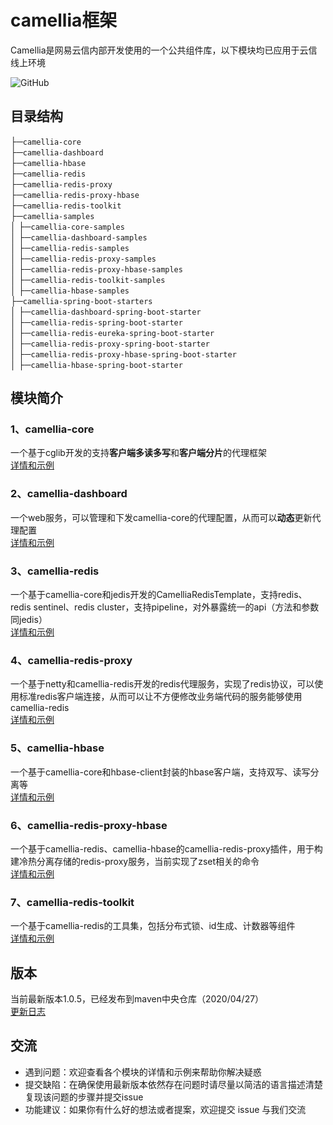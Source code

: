 # camellia框架  
Camellia是网易云信内部开发使用的一个公共组件库，以下模块均已应用于云信线上环境  

![GitHub](https://img.shields.io/badge/license-MIT-green.svg)  

## 目录结构
├─`camellia-core`   
├─`camellia-dashboard`    
├─`camellia-hbase`  
├─`camellia-redis`  
├─`camellia-redis-proxy`   
├─`camellia-redis-proxy-hbase`  
├─`camellia-redis-toolkit`  
├─`camellia-samples`               
│ ├─`camellia-core-samples`  
│ ├─`camellia-dashboard-samples`  
│ ├─`camellia-redis-samples`  
│ ├─`camellia-redis-proxy-samples`   
│ ├─`camellia-redis-proxy-hbase-samples`  
│ ├─`camellia-redis-toolkit-samples`  
│ ├─`camellia-hbase-samples`   
├─`camellia-spring-boot-starters`               
│ ├─`camellia-dashboard-spring-boot-starter`  
│ ├─`camellia-redis-spring-boot-starter`  
│ ├─`camellia-redis-eureka-spring-boot-starter`      
│ ├─`camellia-redis-proxy-spring-boot-starter`   
│ ├─`camellia-redis-proxy-hbase-spring-boot-starter`    
│ ├─`camellia-hbase-spring-boot-starter`  
              
## 模块简介
### 1、camellia-core  
一个基于cglib开发的支持**客户端多读多写**和**客户端分片**的代理框架  
[详情和示例](/camellia-core/README.md)  
### 2、camellia-dashboard  
一个web服务，可以管理和下发camellia-core的代理配置，从而可以**动态**更新代理配置  
[详情和示例](/camellia-dashboard/README.md)  
### 3、camellia-redis  
一个基于camellia-core和jedis开发的CamelliaRedisTemplate，支持redis、redis sentinel、redis cluster，支持pipeline，对外暴露统一的api（方法和参数同jedis）  
[详情和示例](/camellia-redis/README.md)  
### 4、camellia-redis-proxy  
一个基于netty和camellia-redis开发的redis代理服务，实现了redis协议，可以使用标准redis客户端连接，从而可以让不方便修改业务端代码的服务能够使用camellia-redis  
[详情和示例](/camellia-redis-proxy/README.md)  
### 5、camellia-hbase  
一个基于camellia-core和hbase-client封装的hbase客户端，支持双写、读写分离等  
[详情和示例](/camellia-hbase/README.md)  
### 6、camellia-redis-proxy-hbase    
一个基于camellia-redis、camellia-hbase的camellia-redis-proxy插件，用于构建冷热分离存储的redis-proxy服务，当前实现了zset相关的命令  
[详情和示例](/camellia-redis-proxy-hbase/README.md)  
### 7、camellia-redis-toolkit  
一个基于camellia-redis的工具集，包括分布式锁、id生成、计数器等组件  
[详情和示例](/camellia-redis-toolkit/README.md)  

## 版本
当前最新版本1.0.5，已经发布到maven中央仓库（2020/04/27）  
[更新日志](/update.md)  

## 交流
* 遇到问题：欢迎查看各个模块的详情和示例来帮助你解决疑惑  
* 提交缺陷：在确保使用最新版本依然存在问题时请尽量以简洁的语言描述清楚复现该问题的步骤并提交issue            
* 功能建议：如果你有什么好的想法或者提案，欢迎提交 issue 与我们交流  